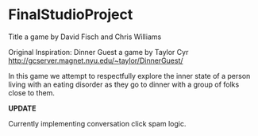 # FinalStudioProject

Title a game by David Fisch and Chris Williams

Original Inspiration: Dinner Guest a game by Taylor Cyr
http://gcserver.magnet.nyu.edu/~taylor/DinnerGuest/

In this game we attempt to respectfully explore the inner state of a person living with an eating 
disorder as they go to dinner with a group of folks close to them.

**UPDATE**

Currently implementing conversation click spam logic.
